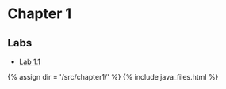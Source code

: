 # Chapter 1
## Labs
* [Lab 1.1](lab1-1.md)

{% assign dir = '/src/chapter1/' %}
{% include java_files.html %}